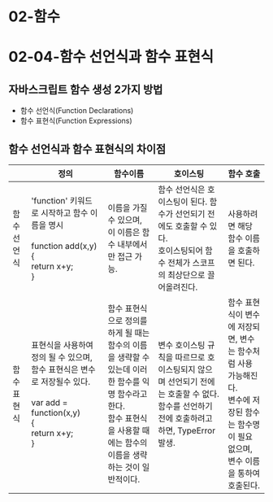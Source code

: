 # 02-함수
# 02-04-함수 선언식과 함수 표현식

## 자바스크립트 함수 생성 2가지 방법
+ 함수 선언식(Function Declarations) 
+ 함수 표현식(Function Expressions)

## 함수 선언식과 함수 표현식의 차이점

|   |  정의  |  함수이름 | 호이스팅 | 함수 호출 |
|---|---|---|---|---|
| 함수 선언식 | 'function' 키워드로 시작하고 함수 이름을 명시 <br><br> function add(x,y) <br> { <br> return x+y; <br> } | 이름을 가질 수 있으며, 이 이름은 함수 내부에서만 접근 가능. | 함수 선언식은 호이스팅이 된다. 함수가 선언되기 전에도 호출할 수 있다. <br> 호이스팅되어 함수 전체가 스코프의 최상단으로 끌어올려진다. | 사용하려면 해당 함수 이름을 호출하면 된다. |
| 함수 표현식 | 표현식을 사용하여 정의 될 수 있으며, 함수 표현식은 변수로 저장될수 있다. <br><br> var add = function(x,y) <br> { <br> return x+y; <br> } | 함수 표현식으로 정의를 하게 될 때는 함수의 이름을 생략할 수 있는데 이러한 함수를 익명 함수라고 한다. <br> 함수 표현식을 사용할 때에는 함수의 이름을 생략하는 것이 일반적이다. | 변수 호이스팅 규칙을 따르므로 호이스팅되지 않으며 선언되기 전에는 호출할 수 없다. <br> 함수를 선언하기 전에 호출하려고 하면, TypeError 발생. | 함수 표현식이 변수에 저장되면, 변수는 함수처럼 사용 가능해진다. <br> 변수에 저장된 함수는 함수명이 필요 없으며, 변수 이름을 통하여 호출된다. |

